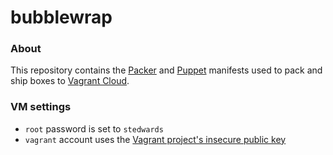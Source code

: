 # bubblewrap

### About

This repository contains the [Packer](http://packer.io) and [Puppet](http://puppetlabs.com) manifests used to pack and ship boxes to [Vagrant Cloud](http://vagrantcloud.com/spacepants).

### VM settings

* `root` password is set to `stedwards`
* `vagrant` account uses the [Vagrant project's insecure public key](https://github.com/mitchellh/vagrant/tree/master/keys)
